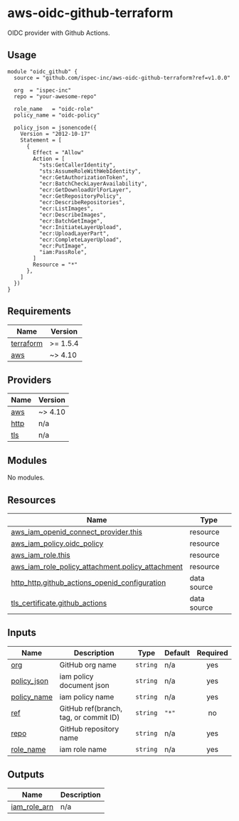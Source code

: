 # aws-oidc-github-terraform

OIDC provider with Github Actions.

## Usage

```hcl
module "oidc_github" {
  source = "github.com/ispec-inc/aws-oidc-github-terraform?ref=v1.0.0"

  org  = "ispec-inc"
  repo = "your-awesome-repo"

  role_name   = "oidc-role"
  policy_name = "oidc-policy"

  policy_json = jsonencode({
    Version = "2012-10-17"
    Statement = [
      {
        Effect = "Allow"
        Action = [
          "sts:GetCallerIdentity",
          "sts:AssumeRoleWithWebIdentity",
          "ecr:GetAuthorizationToken",
          "ecr:BatchCheckLayerAvailability",
          "ecr:GetDownloadUrlForLayer",
          "ecr:GetRepositoryPolicy",
          "ecr:DescribeRepositories",
          "ecr:ListImages",
          "ecr:DescribeImages",
          "ecr:BatchGetImage",
          "ecr:InitiateLayerUpload",
          "ecr:UploadLayerPart",
          "ecr:CompleteLayerUpload",
          "ecr:PutImage",
          "iam:PassRole",
        ]
        Resource = "*"
      },
    ]
  })
}
```

## Requirements

| Name | Version |
|------|---------|
| <a name="requirement_terraform"></a> [terraform](#requirement\_terraform) | >= 1.5.4 |
| <a name="requirement_aws"></a> [aws](#requirement\_aws) | ~> 4.10 |

## Providers

| Name | Version |
|------|---------|
| <a name="provider_aws"></a> [aws](#provider\_aws) | ~> 4.10 |
| <a name="provider_http"></a> [http](#provider\_http) | n/a |
| <a name="provider_tls"></a> [tls](#provider\_tls) | n/a |

## Modules

No modules.

## Resources

| Name | Type |
|------|------|
| [aws_iam_openid_connect_provider.this](https://registry.terraform.io/providers/hashicorp/aws/latest/docs/resources/iam_openid_connect_provider) | resource |
| [aws_iam_policy.oidc_policy](https://registry.terraform.io/providers/hashicorp/aws/latest/docs/resources/iam_policy) | resource |
| [aws_iam_role.this](https://registry.terraform.io/providers/hashicorp/aws/latest/docs/resources/iam_role) | resource |
| [aws_iam_role_policy_attachment.policy_attachment](https://registry.terraform.io/providers/hashicorp/aws/latest/docs/resources/iam_role_policy_attachment) | resource |
| [http_http.github_actions_openid_configuration](https://registry.terraform.io/providers/hashicorp/http/latest/docs/data-sources/http) | data source |
| [tls_certificate.github_actions](https://registry.terraform.io/providers/hashicorp/tls/latest/docs/data-sources/certificate) | data source |

## Inputs

| Name | Description | Type | Default | Required |
|------|-------------|------|---------|:--------:|
| <a name="input_org"></a> [org](#input\_org) | GitHub org name | `string` | n/a | yes |
| <a name="input_policy_json"></a> [policy\_json](#input\_policy\_json) | iam policy document json | `string` | n/a | yes |
| <a name="input_policy_name"></a> [policy\_name](#input\_policy\_name) | iam policy name | `string` | n/a | yes |
| <a name="input_ref"></a> [ref](#input\_ref) | GitHub ref(branch, tag, or commit ID) | `string` | `"*"` | no |
| <a name="input_repo"></a> [repo](#input\_repo) | GitHub repository name | `string` | n/a | yes |
| <a name="input_role_name"></a> [role\_name](#input\_role\_name) | iam role name | `string` | n/a | yes |

## Outputs

| Name | Description |
|------|-------------|
| <a name="output_iam_role_arn"></a> [iam\_role\_arn](#output\_iam\_role\_arn) | n/a |
